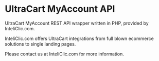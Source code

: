 UltraCart MyAccount API
======================

UltraCart MyAccount REST API wrapper written in PHP, provided by InteliClic.com.

InteliClic.com offers UltraCart integrations from full blown ecommerce solutions to single landing pages. 

Please contact us at InteliClic.com for more information.
